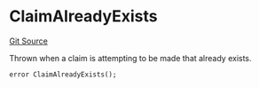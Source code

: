 # ClaimAlreadyExists
[Git Source](https://github.com/ethereum-optimism/optimism/blob/eaf1cde5896035c9ff0d32731da1e103f2f1c693/src/types/Errors.sol)

Thrown when a claim is attempting to be made that already exists.


```solidity
error ClaimAlreadyExists();
```

